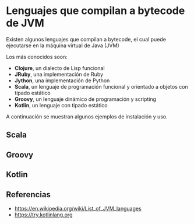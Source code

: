 # Lenguajes que compilan a bytecode de JVM

Existen algunos lenguajes que compilan a bytecode, el cual puede ejecutarse en la máquina virtual de Java (JVM)

Los más conocidos soon:

- __Clojure__, un dialecto de Lisp funcional
- __JRuby__, una implementación de Ruby
- __Jython__, una implementación de Python
- __Scala__, un lenguaje de programación funcional y orientado a objetos con tipado estático
- __Groovy__, un lenguaje dinámico de programación y scripting
- __Kotlin__, un lenguaje con tipado estático

A continuación se muestran algunos ejemplos de instalación y uso.

## Scala


## Groovy


## Kotlin




## Referencias

- https://en.wikipedia.org/wiki/List_of_JVM_languages
- https://try.kotlinlang.org
